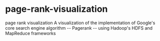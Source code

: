 # page-rank-visualization
page rank visualization
A visualization of the implementation of Google's core search engine algorithm -- Pagerank -- using Hadoop's HDFS and MapReduce frameworks
